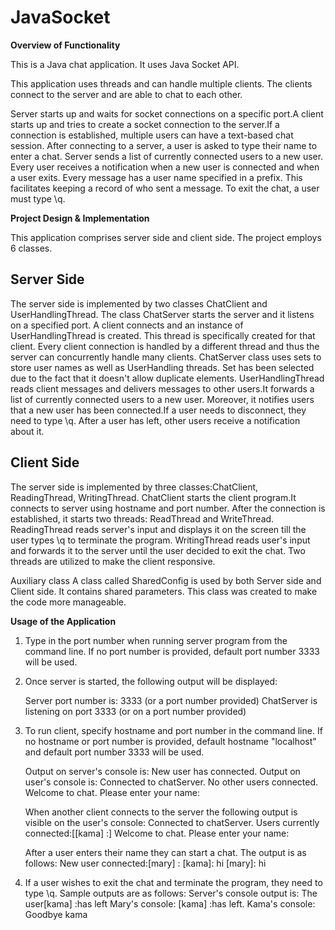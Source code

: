 # JavaSocket


**Overview of Functionality**


This is a Java chat application. It uses Java Socket API.

This application uses threads and can handle multiple clients. The clients connect to the server and are able to chat to each other.

Server starts up and waits for socket connections on a specific port.A client starts up and tries to
create a socket connection to the server.If a connection is established, multiple users can have a text-based chat session.
After connecting to a server, a user is asked to type their name to enter a chat. Server sends a list of currently connected
users to a new user. Every user receives a notification when a new user is connected and when a user exits.
Every message has a user name specified in a prefix. This facilitates keeping a record of who sent a message.
To exit the chat, a user must type \q.



**Project Design & Implementation**


This application comprises server side and client side.
The project employs 6 classes.

## Server Side
The server side is implemented by two classes ChatClient and UserHandlingThread.
The class ChatServer starts the server and it listens on a specified port.
A client connects and an instance of UserHandlingThread is created. This thread is specifically created for that client.
Every client connection is handled by a different thread and thus the server can concurrently handle many clients.
ChatServer class uses sets to store user names as well as UserHandling threads. Set has been selected due to the fact that it doesn't
allow duplicate elements.
UserHandlingThread reads client messages and delivers messages to other users.It forwards a list of currently connected users
to a new user. Moreover, it notifies users that a new user has been connected.If a user needs to disconnect, they need to type \q. 
After a user has left, other users receive a notification about it.
 
## Client Side
The server side is implemented by three classes:ChatClient, ReadingThread, WritingThread.
ChatClient starts the client program.It connects to server using hostname and port number.
After the connection is established, it starts two threads: ReadThread and WriteThread.
ReadingThread reads server's input and displays it on the screen till the user types \q to terminate the program.
WritingThread reads user's input and forwards it to the server until the user decided to exit the chat.
Two threads are utilized to make the client responsive.

Auxiliary class
A class called SharedConfig is used by both Server side and Client side. It contains shared parameters.
This class was created to make the code more manageable.


**Usage of the Application**


1. Type in the port number when running server program from the command line.
   If no port number is provided, default port number 3333 will be used.

2. Once server is started, the following output will be displayed:

     Server port number is: 3333 (or a port number provided)
     ChatServer is listening on port 3333 (or on a port number provided)

3. To run client, specify hostname and port number in the command line.
   If no hostname or port number is provided, default hostname "localhost" and default port number 3333 will be used.

   Output on server's console is:
     New user has connected.
   Output on user's console is: 
     Connected to chatServer.  No other users connected.  Welcome to chat. Please enter your name: 

   When another client connects to the server the following output is visible on the user's console:
     Connected to chatServer.   Users currently connected:[[kama] :] Welcome to chat. Please enter your name: 

   After a user enters their name they can start  a chat. The output is as follows:
     New user connected:[mary] :
     [kama]: hi
     [mary]: hi  

4. If a user wishes to exit the chat and terminate the program, they need to type \q. Sample outputs are as follows:
   Server's console output is: 
     The user[kama] :has left
   Mary's console: 
     [kama] :has left.
   Kama's console: 
     Goodbye  kama
